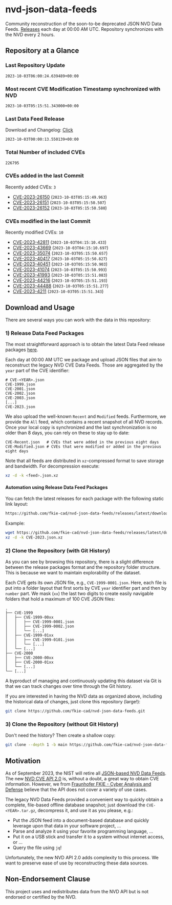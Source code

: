 # nvd-json-data-feeds

Community reconstruction of the soon-to-be deprecated JSON NVD Data Feeds. 
[Releases](https://github.com/fkie-cad/nvd-json-data-feeds/releases/latest) each day at 00:00 AM UTC.
Repository synchronizes with the NVD every 2 hours.

## Repository at a Glance

### Last Repository Update

```plain
2023-10-03T06:00:24.639489+00:00
```

### Most recent CVE Modification Timestamp synchronized with NVD

```plain
2023-10-03T05:15:51.343000+00:00
```

### Last Data Feed Release

Download and Changelog: [Click](https://github.com/fkie-cad/nvd-json-data-feeds/releases/latest)

```plain
2023-10-03T00:00:13.550139+00:00
```

### Total Number of included CVEs

```plain
226795
```

### CVEs added in the last Commit

Recently added CVEs: `3`

* [CVE-2023-26150](CVE-2023/CVE-2023-261xx/CVE-2023-26150.json) (`2023-10-03T05:15:49.963`)
* [CVE-2023-26151](CVE-2023/CVE-2023-261xx/CVE-2023-26151.json) (`2023-10-03T05:15:50.507`)
* [CVE-2023-26152](CVE-2023/CVE-2023-261xx/CVE-2023-26152.json) (`2023-10-03T05:15:50.580`)


### CVEs modified in the last Commit

Recently modified CVEs: `10`

* [CVE-2023-42811](CVE-2023/CVE-2023-428xx/CVE-2023-42811.json) (`2023-10-03T04:15:10.433`)
* [CVE-2023-43669](CVE-2023/CVE-2023-436xx/CVE-2023-43669.json) (`2023-10-03T04:15:10.697`)
* [CVE-2023-35074](CVE-2023/CVE-2023-350xx/CVE-2023-35074.json) (`2023-10-03T05:15:50.657`)
* [CVE-2023-40417](CVE-2023/CVE-2023-404xx/CVE-2023-40417.json) (`2023-10-03T05:15:50.827`)
* [CVE-2023-40451](CVE-2023/CVE-2023-404xx/CVE-2023-40451.json) (`2023-10-03T05:15:50.903`)
* [CVE-2023-41074](CVE-2023/CVE-2023-410xx/CVE-2023-41074.json) (`2023-10-03T05:15:50.993`)
* [CVE-2023-41993](CVE-2023/CVE-2023-419xx/CVE-2023-41993.json) (`2023-10-03T05:15:51.083`)
* [CVE-2023-44216](CVE-2023/CVE-2023-442xx/CVE-2023-44216.json) (`2023-10-03T05:15:51.193`)
* [CVE-2023-44488](CVE-2023/CVE-2023-444xx/CVE-2023-44488.json) (`2023-10-03T05:15:51.277`)
* [CVE-2023-4211](CVE-2023/CVE-2023-42xx/CVE-2023-4211.json) (`2023-10-03T05:15:51.343`)


## Download and Usage

There are several ways you can work with the data in this repository:

### 1) Release Data Feed Packages

The most straightforward approach is to obtain the latest Data Feed release packages [here](https://github.com/fkie-cad/nvd-json-data-feeds/releases/latest).

Each day at 00:00 AM UTC we package and upload JSON files that aim to reconstruct the legacy NVD CVE Data Feeds.
Those are aggregated by the `year` part of the CVE identifier:

```
# CVE-<YEAR>.json
CVE-1999.json
CVE-2001.json
CVE-2002.json
CVE-2003.json
[...]
CVE-2023.json
```

We also upload the well-known `Recent` and `Modified` feeds.
Furthermore, we provide the `All` feed, which contains a recent snapshot of all NVD records.
Once your local copy is synchronized and the last synchronization is no older than 8 days, you can rely on these to stay up to date:

```plain
CVE-Recent.json   # CVEs that were added in the previous eight days
CVE-Modified.json # CVEs that were modified or added in the previous eight days
```

Note that all feeds are distributed in `xz`-compressed format to save storage and bandwidth.
For decompression execute:

```sh
xz -d -k <feed>.json.xz
```


#### Automation using Release Data Feed Packages

You can fetch the latest releases for each package with the following static link layout:

```sh
https://github.com/fkie-cad/nvd-json-data-feeds/releases/latest/download/CVE-<YEAR>.json.xz
```

Example:

```sh
wget https://github.com/fkie-cad/nvd-json-data-feeds/releases/latest/download/CVE-2023.json.xz
xz -d -k CVE-2023.json.xz
```

### 2) Clone the Repository (with Git History)

As you can see by browsing this repository, there is a slight difference between the release packages format and the repository folder structure.
This is because we want to maintain explorability of the dataset.

Each CVE gets its own JSON file, e.g., `CVE-1999-0001.json`.
Here, each file is put into a folder layout that first sorts by CVE `year` identifier part and then by `number` part.
We mask (`xx`) the last two digits to create easily navigable folders that hold a maximum of 100 CVE JSON files:

```plain
.
├── CVE-1999
│   ├── CVE-1999-00xx
│   │   ├── CVE-1999-0001.json
│   │   ├── CVE-1999-0002.json
│   │   └── [...]
│   ├── CVE-1999-01xx
│   │   ├── CVE-1999-0101.json
│   │   └── [...]
│   └── [...]
├── CVE-2000
│   ├── CVE-2000-00xx
│   ├── CVE-2000-01xx
│   └── [...]
└── [...]
```

A byproduct of managing and continuously updating this dataset via Git is that we can track changes over time through the Git history.

If you are interested in having the NVD data as organized above, including the historical data of changes, just clone this repository (large!):

```sh
git clone https://github.com/fkie-cad/nvd-json-data-feeds.git
```

### 3) Clone the Repository (without Git History)

Don't need the history? Then create a shallow copy:

```sh
git clone --depth 1 -b main https://github.com/fkie-cad/nvd-json-data-feeds.git
```

## Motivation

As of September 2023, the NIST will retire all [JSON-based NVD Data Feeds](https://nvd.nist.gov/vuln/data-feeds#divRetirementBanner-1).
The new [NVD CVE API 2.0](https://nvd.nist.gov/developers/vulnerabilities) is, without a doubt, a great way to obtain CVE information.
However, we from [Fraunhofer FKIE - Cyber Analysis and Defense](https://www.fkie.fraunhofer.de/en/departments/cad.html) believe that the API does not cover a variety of use cases.

The legacy NVD Data Feeds provided a convenient way to quickly obtain a complete, file-based offline database snapshot; just download the `CVE-<YEAR>.tar.gz`, decompress it, and use it as you please, e.g.:

* Put the JSON feed into a document-based database and quickly leverage upon that data in your software project, ...
* Parse and analyze it using your favorite programming language, ...
* Put it on a USB stick and transfer it to a system without internet access, or ...
* Query the file using `jq`!

Unfortunately, the new NVD API 2.0 adds complexity to this process.
We want to preserve ease of use by reconstructing these data sources.

## Non-Endorsement Clause

This project uses and redistributes data from the NVD API but is not endorsed or certified by the NVD.